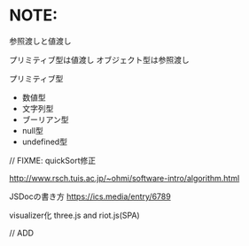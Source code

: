 # NOTE:
参照渡しと値渡し

プリミティブ型は値渡し
オブジェクト型は参照渡し

プリミティブ型
- 数値型
- 文字列型
- ブーリアン型
- null型
- undefined型

// FIXME: quickSort修正

http://www.rsch.tuis.ac.jp/~ohmi/software-intro/algorithm.html

JSDocの書き方
https://ics.media/entry/6789

visualizer化
three.js and riot.js(SPA)

// ADD